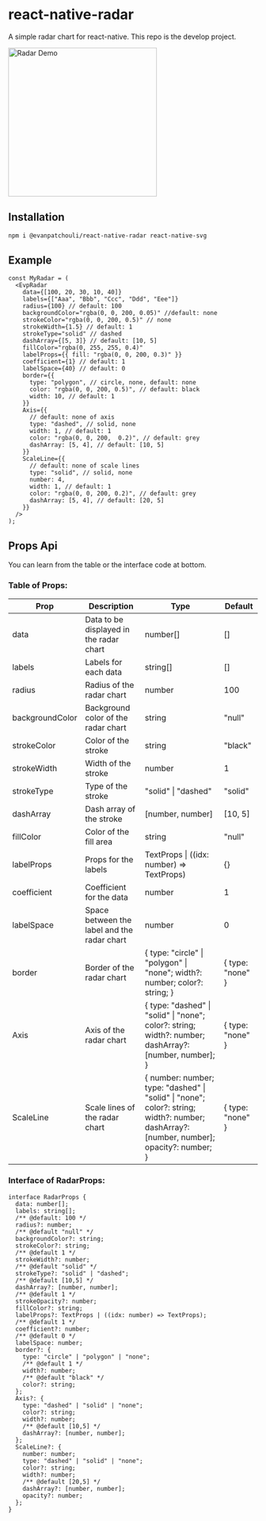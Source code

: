 # react-native-radar

A simple radar chart for react-native. This repo is the develop project.

<img width="300" alt="Radar Demo" src="https://evan-oss-bucket1.oss-cn-hangzhou.aliyuncs.com/react-native-radar/demo.png">

## Installation

```bash
npm i @evanpatchouli/react-native-radar react-native-svg
```

## Example

```tsx
const MyRadar = (
  <EvpRadar
    data={[100, 20, 30, 10, 40]}
    labels={["Aaa", "Bbb", "Ccc", "Ddd", "Eee"]}
    radius={100} // default: 100
    backgroundColor="rgba(0, 0, 200, 0.05)" //default: none
    strokeColor="rgba(0, 0, 200, 0.5)" // none
    strokeWidth={1.5} // default: 1
    strokeType="solid" // dashed
    dashArray={[5, 3]} // default: [10, 5]
    fillColor="rgba(0, 255, 255, 0.4)"
    labelProps={{ fill: "rgba(0, 0, 200, 0.3)" }}
    coefficient={1} // default: 1
    labelSpace={40} // default: 0
    border={{
      type: "polygon", // circle, none, default: none
      color: "rgba(0, 0, 200, 0.5)", // default: black
      width: 10, // default: 1
    }}
    Axis={{
      // default: none of axis
      type: "dashed", // solid, none
      width: 1, // default: 1
      color: "rgba(0, 0, 200,  0.2)", // default: grey
      dashArray: [5, 4], // default: [10, 5]
    }}
    ScaleLine={{
      // default: none of scale lines
      type: "solid", // solid, none
      number: 4,
      width: 1, // default: 1
      color: "rgba(0, 0, 200, 0.2)", // default: grey
      dashArray: [5, 4], // default: [20, 5]
    }}
  />
);
```

## Props Api

You can learn from the table or the interface code at bottom.

### Table of Props:

|Prop|Description|Type|Default|
|---|---|---|---|
|data|Data to be displayed in the radar chart|number[]|[]|
|labels|Labels for each data|string[]|[]|
|radius|Radius of the radar chart|number|100|
|backgroundColor|Background color of the radar chart|string|"null"|
|strokeColor|Color of the stroke|string|"black"|
|strokeWidth|Width of the stroke|number|1|
|strokeType|Type of the stroke|"solid" \| "dashed"|"solid"|
|dashArray|Dash array of the stroke|[number, number]|[10, 5]|
|fillColor|Color of the fill area|string|"null"|
|labelProps|Props for the labels|TextProps \| ((idx: number) => TextProps)|{}|
|coefficient|Coefficient for the data|number|1|
|labelSpace|Space between the label and the radar chart|number|0|
|border|Border of the radar chart|{ type: "circle" \| "polygon" \| "none"; width?: number; color?: string; }|{ type: "none" }|
|Axis|Axis of the radar chart|{ type: "dashed" \| "solid" \| "none"; color?: string; width?: number; dashArray?: [number, number]; }|{ type: "none" }|
|ScaleLine|Scale lines of the radar chart|{ number: number; type: "dashed" \| "solid" \| "none"; color?: string; width?: number; dashArray?: [number, number]; opacity?: number; }|{ type: "none" }|

### Interface of RadarProps:

```tsx
interface RadarProps {
  data: number[];
  labels: string[];
  /** @default: 100 */
  radius?: number;
  /** @default "null" */
  backgroundColor?: string;
  strokeColor?: string;
  /** @default 1 */
  strokeWidth?: number;
  /** @default "solid" */
  strokeType?: "solid" | "dashed";
  /** @default [10,5] */
  dashArray?: [number, number];
  /** @default 1 */
  strokeOpacity?: number;
  fillColor?: string;
  labelProps?: TextProps | ((idx: number) => TextProps);
  /** @default 1 */
  coefficient?: number;
  /** @default 0 */
  labelSpace: number;
  border?: {
    type: "circle" | "polygon" | "none";
    /** @default 1 */
    width?: number;
    /** @default "black" */
    color?: string;
  };
  Axis?: {
    type: "dashed" | "solid" | "none";
    color?: string;
    width?: number;
    /** @default [10,5] */
    dashArray?: [number, number];
  };
  ScaleLine?: {
    number: number;
    type: "dashed" | "solid" | "none";
    color?: string;
    width?: number;
    /** @default [20,5] */
    dashArray?: [number, number];
    opacity?: number;
  };
}
```
